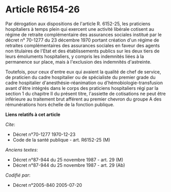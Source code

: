 # Article R6154-26

Par dérogation aux dispositions de l'article R. 6152-25, les praticiens hospitaliers à temps plein qui exercent une activité
libérale cotisent au régime de retraite complémentaire des assurances sociales institué par le décret n° 70-1277 du 23
décembre 1970 portant création d'un régime de retraites complémentaires des assurances sociales en faveur des agents non
titulaires de l'Etat et des établissements publics sur les deux tiers de leurs émoluments hospitaliers, y compris les
indemnités liées à la permanence sur place, mais à l'exclusion des indemnités d'astreinte.

Toutefois, pour ceux d'entre eux qui avaient la qualité de chef de service, de praticien du cadre hospitalier ou de
spécialiste du premier grade du cadre hospitalier d'anesthésie-réanimation ou d'hémobiologie-transfusion avant d'être
intégrés dans le corps des praticiens hospitaliers régi par la section 1 du chapitre II du présent titre, l'assiette de
cotisations ne peut être inférieure au traitement brut afférent au premier chevron du groupe A des rémunérations hors échelle
de la fonction publique.

**Liens relatifs à cet article**

_Cite_:

  - Décret n°70-1277 1970-12-23
  - Code de la santé publique - art. R6152-25 (M)

_Anciens textes_:

  - Décret n°87-944 du 25 novembre 1987 - art. 29 (M)
  - Décret n°87-944 du 25 novembre 1987 - art. 29 (Ab)

_Codifié par_:

  - Décret n°2005-840 2005-07-20
